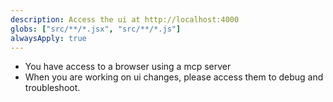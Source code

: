 ```yaml
---
description: Access the ui at http://localhost:4000
globs: ["src/**/*.jsx", "src/**/*.js"]
alwaysApply: true
---
```


- You have access to a browser using a mcp server
- When you are working on ui changes, please access them to debug and troubleshoot.